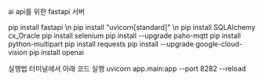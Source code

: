 ai api를 위한 fastapi 서버

pip install fastapi \n
pip install "uvicorn[standard]" \n
pip install SQLAlchemy cx_Oracle
pip install selenium
pip install --upgrade paho-mqtt
pip install python-multipart
pip install requests
pip install --upgrade google-cloud-vision
pip install openai

실행법
터미널에서 아래 코드 실행
uvicorn app.main:app --port 8282 --reload
